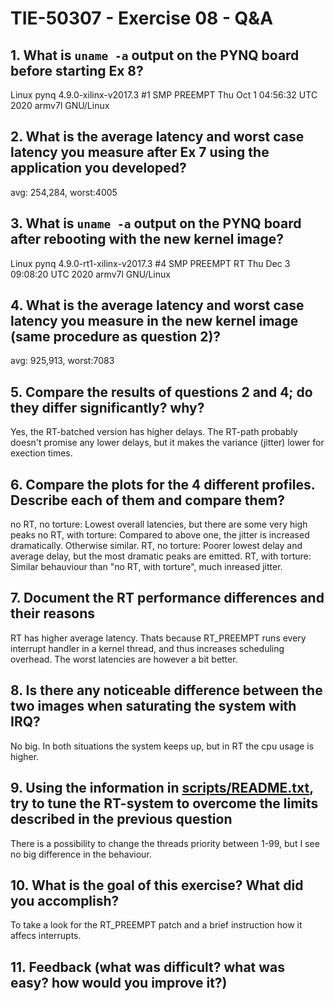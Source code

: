 # TIE-50307 - Exercise 08 - Q&A

## 1. What is `uname -a` output on the PYNQ board before starting Ex 8?
Linux pynq 4.9.0-xilinx-v2017.3 #1 SMP PREEMPT Thu Oct 1 04:56:32 UTC 2020 armv7l GNU/Linux

## 2. What is the average latency and worst case latency you measure after Ex 7 using the application you developed?
avg: 254,284, worst:4005

## 3. What is `uname -a` output on the PYNQ board after rebooting with the new kernel image?
Linux pynq 4.9.0-rt1-xilinx-v2017.3 #4 SMP PREEMPT RT Thu Dec 3 09:08:20 UTC 2020 armv7l GNU/Linux

## 4. What is the average latency and worst case latency you measure in the new kernel image (same procedure as question 2)?
avg: 925,913, worst:7083

## 5. Compare the results of questions 2 and 4; do they differ significantly? why?
Yes, the RT-batched version has higher delays. The RT-path probably doesn't promise any lower delays, but it makes the variance (jitter) lower for exection times.

## 6. Compare the plots for the 4 different profiles. Describe each of them and compare them?
no RT, no torture: Lowest overall latencies, but there are some very high peaks
no RT, with torture: Compared to above one, the jitter is increased dramatically. Otherwise similar.
RT, no torture: Poorer lowest delay and average delay, but the most dramatic peaks are emitted.
RT, with torture: Similar behauviour than "no RT, with torture", much inreased jitter.


## 7. Document the RT performance differences and their reasons
RT has higher average latency. Thats because RT_PREEMPT runs every interrupt handler in a kernel thread, and thus increases scheduling overhead. The worst latencies are however a bit better.

## 8. Is there any noticeable difference between the two images when saturating the system with IRQ?
No big. In both situations the system keeps up, but in RT the cpu usage is higher.

## 9. Using the information in [scripts/README.txt](scripts/README.txt), try to tune the RT-system to overcome the limits described in the previous question
There is a possibility to change the threads priority between 1-99, but I see no big difference in the behaviour.

## 10. What is the goal of this exercise? What did you accomplish?
To take a look for the RT_PREEMPT patch and a brief instruction how it affecs interrupts.

## 11. Feedback (what was difficult? what was easy? how would you improve it?)

